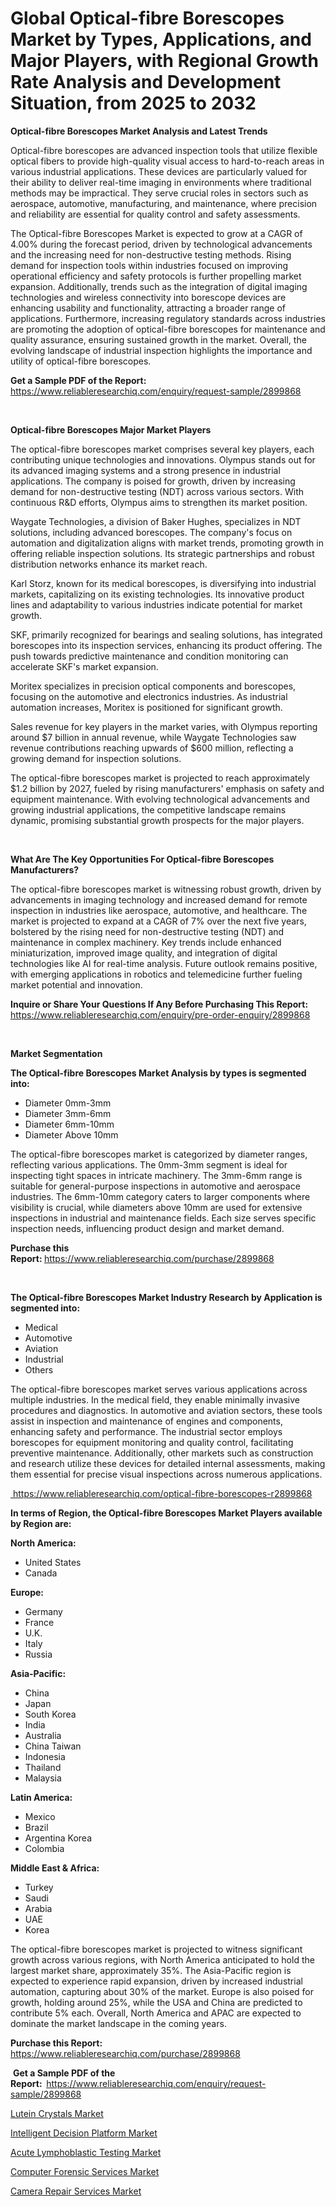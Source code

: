 <p><h1>Global Optical-fibre Borescopes Market by Types, Applications, and Major Players, with Regional Growth Rate Analysis and Development Situation, from 2025 to 2032</h1></p><p><strong>Optical-fibre Borescopes Market Analysis and Latest Trends</strong></p>
<p><p>Optical-fibre borescopes are advanced inspection tools that utilize flexible optical fibers to provide high-quality visual access to hard-to-reach areas in various industrial applications. These devices are particularly valued for their ability to deliver real-time imaging in environments where traditional methods may be impractical. They serve crucial roles in sectors such as aerospace, automotive, manufacturing, and maintenance, where precision and reliability are essential for quality control and safety assessments.</p><p>The Optical-fibre Borescopes Market is expected to grow at a CAGR of 4.00% during the forecast period, driven by technological advancements and the increasing need for non-destructive testing methods. Rising demand for inspection tools within industries focused on improving operational efficiency and safety protocols is further propelling market expansion. Additionally, trends such as the integration of digital imaging technologies and wireless connectivity into borescope devices are enhancing usability and functionality, attracting a broader range of applications. Furthermore, increasing regulatory standards across industries are promoting the adoption of optical-fibre borescopes for maintenance and quality assurance, ensuring sustained growth in the market. Overall, the evolving landscape of industrial inspection highlights the importance and utility of optical-fibre borescopes.</p></p>
<p><strong>Get a Sample PDF of the Report:&nbsp;</strong> <a href="https://www.reliableresearchiq.com/enquiry/request-sample/2899868?utm_campaign=99&utm_medium=2&utm_source=Github&utm_content=ia&utm_term=16032025&utm_id=optical-fibre-borescopes">https://www.reliableresearchiq.com/enquiry/request-sample/2899868</a></p>
<p>&nbsp;</p>
<p><strong>Optical-fibre Borescopes Major Market Players</strong></p>
<p><p>The optical-fibre borescopes market comprises several key players, each contributing unique technologies and innovations. Olympus stands out for its advanced imaging systems and a strong presence in industrial applications. The company is poised for growth, driven by increasing demand for non-destructive testing (NDT) across various sectors. With continuous R&D efforts, Olympus aims to strengthen its market position.</p><p>Waygate Technologies, a division of Baker Hughes, specializes in NDT solutions, including advanced borescopes. The company's focus on automation and digitalization aligns with market trends, promoting growth in offering reliable inspection solutions. Its strategic partnerships and robust distribution networks enhance its market reach.</p><p>Karl Storz, known for its medical borescopes, is diversifying into industrial markets, capitalizing on its existing technologies. Its innovative product lines and adaptability to various industries indicate potential for market growth.</p><p>SKF, primarily recognized for bearings and sealing solutions, has integrated borescopes into its inspection services, enhancing its product offering. The push towards predictive maintenance and condition monitoring can accelerate SKF's market expansion.</p><p>Moritex specializes in precision optical components and borescopes, focusing on the automotive and electronics industries. As industrial automation increases, Moritex is positioned for significant growth.</p><p>Sales revenue for key players in the market varies, with Olympus reporting around $7 billion in annual revenue, while Waygate Technologies saw revenue contributions reaching upwards of $600 million, reflecting a growing demand for inspection solutions. </p><p>The optical-fibre borescopes market is projected to reach approximately $1.2 billion by 2027, fueled by rising manufacturers' emphasis on safety and equipment maintenance. With evolving technological advancements and growing industrial applications, the competitive landscape remains dynamic, promising substantial growth prospects for the major players.</p></p>
<p>&nbsp;</p>
<p><strong>What Are The Key Opportunities For Optical-fibre Borescopes Manufacturers?</strong></p>
<p><p>The optical-fibre borescopes market is witnessing robust growth, driven by advancements in imaging technology and increased demand for remote inspection in industries like aerospace, automotive, and healthcare. The market is projected to expand at a CAGR of 7% over the next five years, bolstered by the rising need for non-destructive testing (NDT) and maintenance in complex machinery. Key trends include enhanced miniaturization, improved image quality, and integration of digital technologies like AI for real-time analysis. Future outlook remains positive, with emerging applications in robotics and telemedicine further fueling market potential and innovation.</p></p>
<p><strong>Inquire or Share Your Questions If Any Before Purchasing This Report:</strong> <a href="https://www.reliableresearchiq.com/enquiry/pre-order-enquiry/2899868?utm_campaign=99&utm_medium=2&utm_source=Github&utm_content=ia&utm_term=16032025&utm_id=optical-fibre-borescopes">https://www.reliableresearchiq.com/enquiry/pre-order-enquiry/2899868</a></p>
<p>&nbsp;</p>
<p><strong>Market Segmentation</strong></p>
<p><strong>The Optical-fibre Borescopes Market Analysis by types is segmented into:</strong></p>
<p><ul><li>Diameter 0mm-3mm</li><li>Diameter 3mm-6mm</li><li>Diameter 6mm-10mm</li><li>Diameter Above 10mm</li></ul></p>
<p><p>The optical-fibre borescopes market is categorized by diameter ranges, reflecting various applications. The 0mm-3mm segment is ideal for inspecting tight spaces in intricate machinery. The 3mm-6mm range is suitable for general-purpose inspections in automotive and aerospace industries. The 6mm-10mm category caters to larger components where visibility is crucial, while diameters above 10mm are used for extensive inspections in industrial and maintenance fields. Each size serves specific inspection needs, influencing product design and market demand.</p></p>
<p><strong>Purchase this Report:&nbsp;</strong><a href="https://www.reliableresearchiq.com/purchase/2899868?utm_campaign=99&utm_medium=2&utm_source=Github&utm_content=ia&utm_term=16032025&utm_id=optical-fibre-borescopes">https://www.reliableresearchiq.com/purchase/2899868</a></p>
<p>&nbsp;</p>
<p><strong>The Optical-fibre Borescopes Market Industry Research by Application is segmented into:</strong></p>
<p><ul><li>Medical</li><li>Automotive</li><li>Aviation</li><li>Industrial</li><li>Others</li></ul></p>
<p><p>The optical-fibre borescopes market serves various applications across multiple industries. In the medical field, they enable minimally invasive procedures and diagnostics. In automotive and aviation sectors, these tools assist in inspection and maintenance of engines and components, enhancing safety and performance. The industrial sector employs borescopes for equipment monitoring and quality control, facilitating preventive maintenance. Additionally, other markets such as construction and research utilize these devices for detailed internal assessments, making them essential for precise visual inspections across numerous applications.</p></p>
<p><a href="https://www.reliableresearchiq.com/optical-fibre-borescopes-r2899868?utm_campaign=99&utm_medium=2&utm_source=Github&utm_content=ia&utm_term=16032025&utm_id=optical-fibre-borescopes">&nbsp;https://www.reliableresearchiq.com/optical-fibre-borescopes-r2899868</a></p>
<p><strong>In terms of Region, the Optical-fibre Borescopes Market Players available by Region are:</strong></p>
<p>
    <p> <strong> North America: </strong>
        <ul>
            <li>United States</li>
            <li>Canada</li>
        </ul>
        </p> 
    <p> <strong> Europe: </strong>
        <ul>
            <li>Germany</li>
            <li>France</li>
            <li>U.K.</li>
            <li>Italy</li>
            <li>Russia</li>
        </ul>
        </p> 
    <p> <strong> Asia-Pacific: </strong>
        <ul>
            <li>China</li>
            <li>Japan</li>
            <li>South Korea</li>
            <li>India</li>
            <li>Australia</li>
            <li>China Taiwan</li>
            <li>Indonesia</li>
            <li>Thailand</li>
            <li>Malaysia</li>
        </ul>
        </p> 
    <p> <strong> Latin America: </strong>
        <ul>
            <li>Mexico</li>
            <li>Brazil</li>
            <li>Argentina Korea</li>
            <li>Colombia</li>
        </ul>
        </p> 
    <p> <strong> Middle East & Africa: </strong>
        <ul>
            <li>Turkey</li>
            <li>Saudi</li>
            <li>Arabia</li>
            <li>UAE</li>
            <li>Korea</li>
        </ul>
    </p>
    </p>
<p><p>The optical-fibre borescopes market is projected to witness significant growth across various regions, with North America anticipated to hold the largest market share, approximately 35%. The Asia-Pacific region is expected to experience rapid expansion, driven by increased industrial automation, capturing about 30% of the market. Europe is also poised for growth, holding around 25%, while the USA and China are predicted to contribute 5% each. Overall, North America and APAC are expected to dominate the market landscape in the coming years.</p></p>
<p><strong>Purchase this Report: </strong><a href="https://www.reliableresearchiq.com/purchase/2899868?utm_campaign=99&utm_medium=2&utm_source=Github&utm_content=ia&utm_term=16032025&utm_id=optical-fibre-borescopes">https://www.reliableresearchiq.com/purchase/2899868</a></p>
<p>&nbsp;<strong>Get a Sample PDF of the Report:&nbsp;&nbsp;</strong><a href="https://www.reliableresearchiq.com/enquiry/request-sample/2899868?utm_campaign=99&utm_medium=2&utm_source=Github&utm_content=ia&utm_term=16032025&utm_id=optical-fibre-borescopes">https://www.reliableresearchiq.com/enquiry/request-sample/2899868</a></p>
<p><strong></strong></p>
<p><p><a href="https://github.com/danitkeavyx7/Market-Research-Report-List-1/blob/main/lutein-crystals-market.md?utm_campaign=99&utm_medium=2&utm_source=Github&utm_content=ia&utm_term=16032025&utm_id=optical-fibre-borescopes">Lutein Crystals Market</a></p><p><a href="https://github.com/moorsdorak31/Market-Research-Report-List-1/blob/main/intelligent-decision-platform-market.md?utm_campaign=99&utm_medium=2&utm_source=Github&utm_content=ia&utm_term=16032025&utm_id=optical-fibre-borescopes">Intelligent Decision Platform Market</a></p><p><a href="https://github.com/bartzthateis/Market-Research-Report-List-1/blob/main/acute-lymphoblastic-testing-market.md?utm_campaign=99&utm_medium=2&utm_source=Github&utm_content=ia&utm_term=16032025&utm_id=optical-fibre-borescopes">Acute Lymphoblastic Testing Market</a></p><p><a href="https://github.com/vespigeakexc/Market-Research-Report-List-1/blob/main/computer-forensic-services-market.md?utm_campaign=99&utm_medium=2&utm_source=Github&utm_content=ia&utm_term=16032025&utm_id=optical-fibre-borescopes">Computer Forensic Services Market</a></p><p><a href="https://github.com/eimutelufta/Market-Research-Report-List-1/blob/main/camera-repair-services-market.md?utm_campaign=99&utm_medium=2&utm_source=Github&utm_content=ia&utm_term=16032025&utm_id=optical-fibre-borescopes">Camera Repair Services Market</a></p></p>